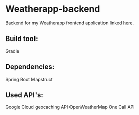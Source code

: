 # Weatherapp-backend
Backend for my Weatherapp frontend application linked [here](https://github.com/Ander-J/weatherapp-frontend).

## Build tool:
Gradle

## Dependencies:
Spring Boot
Mapstruct

## Used API's:
Google Cloud geocaching API
OpenWeatherMap One Call API
